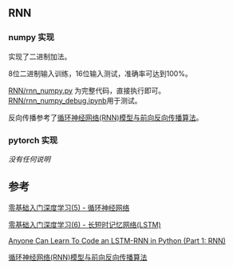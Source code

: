 ## RNN

### numpy 实现

实现了二进制加法。

8位二进制输入训练，16位输入测试，准确率可达到100%。

[RNN/rnn_numpy.py](RNN/rnn_numpy.py) 为完整代码，直接执行即可。[RNN/rnn_numpy_debug.ipynb](RNN/rnn_numpy_debug.ipynb)用于测试。

反向传播参考了[循环神经网络(RNN)模型与前向反向传播算法](https://www.cnblogs.com/pinard/p/6509630.html)。

### pytorch 实现

*没有任何说明*

## 参考

[零基础入门深度学习(5) - 循环神经网络](https://zybuluo.com/hanbingtao/note/541458)

[零基础入门深度学习(6) - 长短时记忆网络(LSTM)](https://www.zybuluo.com/hanbingtao/note/581764)

[Anyone Can Learn To Code an LSTM-RNN in Python (Part 1: RNN)](https://iamtrask.github.io/2015/11/15/anyone-can-code-lstm/)

[循环神经网络(RNN)模型与前向反向传播算法](https://www.cnblogs.com/pinard/p/6509630.html)

